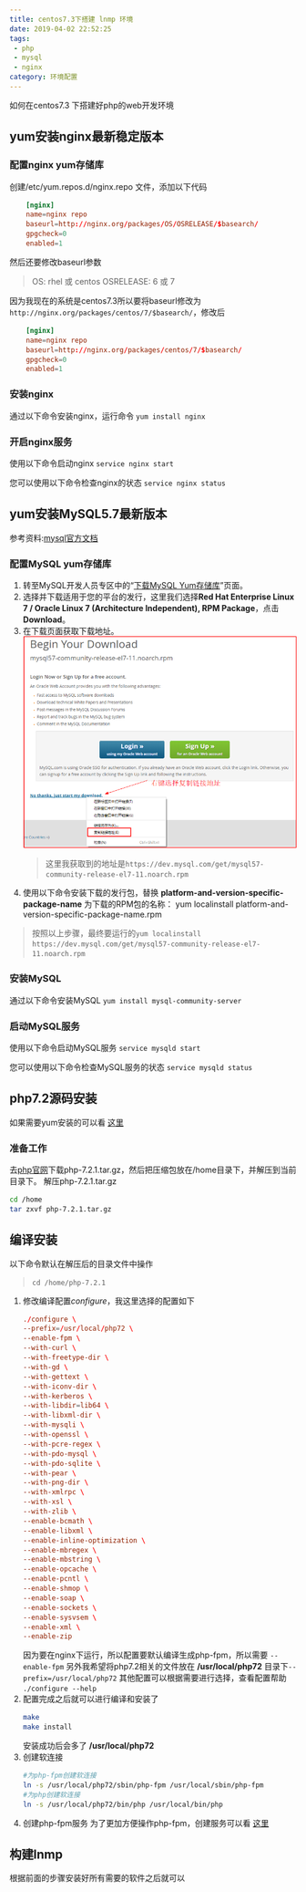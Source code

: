 ```yaml
---
title: centos7.3下搭建 lnmp 环境
date: 2019-04-02 22:52:25
tags: 
 - php
 - mysql
 - nginx
category: 环境配置
---
```


如何在centos7.3 下搭建好php的web开发环境
 <!-- more -->

## yum安装nginx最新稳定版本

### 配置nginx yum存储库
创建/etc/yum.repos.d/nginx.repo 文件，添加以下代码 
```conf
    [nginx]
    name=nginx repo
    baseurl=http://nginx.org/packages/OS/OSRELEASE/$basearch/
    gpgcheck=0
    enabled=1
```

然后还要修改baseurl参数
 >OS: rhel 或 centos
 >OSRELEASE: 6 或 7

因为我现在的系统是centos7.3所以要将baseurl修改为`http://nginx.org/packages/centos/7/$basearch/`，修改后
```conf
    [nginx]
    name=nginx repo
    baseurl=http://nginx.org/packages/centos/7/$basearch/
    gpgcheck=0
    enabled=1
```

### 安装nginx
通过以下命令安装nginx，运行命令 `yum install nginx`

### 开启nginx服务
使用以下命令启动nginx `service nginx start`

您可以使用以下命令检查nginx的状态 `service nginx status`

## yum安装MySQL5.7最新版本
参考资料:[mysql官方文档][1]

### 配置MySQL yum存储库
1. 转至MySQL开发人员专区中的“[下载MySQL Yum存储库][2]”页面。
2. 选择并下载适用于您的平台的发行，这里我们选择**Red Hat Enterprise Linux 7 / Oracle Linux 7 (Architecture Independent), RPM Package**，点击**Download**。
3. 在下载页面获取下载地址。
   ![copy_url.png][3] 
   >这里我获取到的地址是`https://dev.mysql.com/get/mysql57-community-release-el7-11.noarch.rpm`
4. 使用以下命令安装下载的发行包，替换 **platform-and-version-specific-package-name** 为下载的RPM包的名称：
    yum localinstall platform-and-version-specific-package-name.rpm
  >按照以上步骤，最终要运行的`yum localinstall https://dev.mysql.com/get/mysql57-community-release-el7-11.noarch.rpm`

### 安装MySQL
通过以下命令安装MySQL `yum install mysql-community-server`

### 启动MySQL服务
使用以下命令启动MySQL服务 `service mysqld start`

您可以使用以下命令检查MySQL服务的状态 `service mysqld status`

## php7.2源码安装
如果需要yum安装的可以看 [这里][4]

### 准备工作
去[php官网][5]下载php-7.2.1.tar.gz，然后把压缩包放在/home目录下，并解压到当前目录下。
解压php-7.2.1.tar.gz

```bash
cd /home
tar zxvf php-7.2.1.tar.gz
```


## 编译安装
以下命令默认在解压后的目录文件中操作
>`cd /home/php-7.2.1`

1. 修改编译配置*configure*，我这里选择的配置如下
    ```conf
    ./configure \
    --prefix=/usr/local/php72 \
    --enable-fpm \
    --with-curl \
    --with-freetype-dir \
    --with-gd \
    --with-gettext \
    --with-iconv-dir \
    --with-kerberos \
    --with-libdir=lib64 \
    --with-libxml-dir \
    --with-mysqli \
    --with-openssl \
    --with-pcre-regex \
    --with-pdo-mysql \
    --with-pdo-sqlite \
    --with-pear \
    --with-png-dir \
    --with-xmlrpc \
    --with-xsl \
    --with-zlib \
    --enable-bcmath \
    --enable-libxml \
    --enable-inline-optimization \
    --enable-mbregex \
    --enable-mbstring \
    --enable-opcache \
    --enable-pcntl \
    --enable-shmop \
    --enable-soap \
    --enable-sockets \
    --enable-sysvsem \
    --enable-xml \
    --enable-zip
    ```
   因为要在nginx下运行，所以配置要默认编译生成php-fpm，所以需要 `--enable-fpm`
   另外我希望将php7.2相关的文件放在 **/usr/local/php72** 目录下`--prefix=/usr/local/php72`
   其他配置可以根据需要进行选择，查看配置帮助 `./configure --help`
2. 配置完成之后就可以进行编译和安装了
    ```bash
    make
    make install
    ```
   安装成功后会多了 **/usr/local/php72**
3. 创建软连接
    ```bash
    #为php-fpm创建软连接
    ln -s /usr/local/php72/sbin/php-fpm /usr/local/sbin/php-fpm
    #为php创建软连接
    ln -s /usr/local/php72/bin/php /usr/local/bin/php
    ```
4. 创建php-fpm服务
   为了更加方便操作php-fpm，创建服务可以看 [这里][6]

## 构建lnmp
根据前面的步骤安装好所有需要的软件之后就可以


  [1]: https://dev.mysql.com/doc/refman/5.7/en/linux-installation-yum-repo.html
  [2]: http://dev.mysql.com/downloads/repo/yum/
  [3]: /images/1783506500.png
  [4]: https://webtatic.com/
  [5]: http://php.net/downloads.php
  [6]: http://www.yoozo.xin/archives/16.html